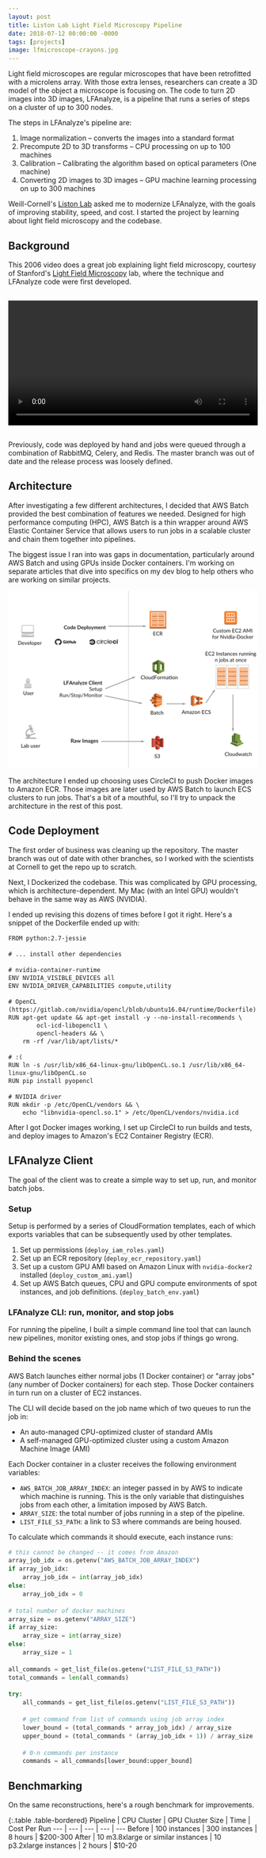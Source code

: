 ```yaml
---
layout: post
title: Liston Lab Light Field Microscopy Pipeline
date: 2018-07-12 00:00:00 -0000
tags: [projects]
image: lfmicroscope-crayons.jpg
---
```


Light field microscopes are regular microscopes that have been retrofitted with a microlens array. With those extra lenses,
researchers can create a 3D model of the object a microscope is focusing on. The code to turn 2D images into 3D images, 
LFAnalyze, is a pipeline that runs a series of steps on a cluster of up to 300 nodes.

The steps in LFAnalyze's pipeline are:
1. Image normalization – converts the images into a standard format 
2. Precompute 2D to 3D transforms – CPU processing on up to 100 machines
3. Calibration – Calibrating the algorithm based on optical parameters (One machine)
4. Converting 2D images to 3D images – GPU machine learning processing on up to 300 machines

Weill-Cornell's [Liston Lab][liston-lab] asked me to modernize LFAnalyze, with the goals of improving stability, speed, 
and cost. I started the project by learning about light field microscopy and the codebase.

## Background

This 2006 video does a great job explaining light field microscopy, courtesy of Stanford's 
[Light Field Microscopy][stanford-paper] lab, where the technique and LFAnalyze code were first developed.

<video controls style="width: 100%; max-width: 640px; display: block; margin: 30px auto;">
  <source src="/assets/video/lfmicroscope-intro.mp4" type="video/mp4">
</video>


Previously, code was deployed by hand and jobs were queued through a combination of RabbitMQ, Celery, and 
Redis. The master branch was out of date and the release process was loosely defined.

## Architecture

After investigating a few different architectures, I decided that AWS Batch provided the best combination of features we needed. Designed 
for high performance computing (HPC), AWS Batch is a thin wrapper around AWS Elastic Container Service that allows
users to run jobs in a scalable cluster and chain them together into pipelines.

The biggest issue I ran into was gaps in documentation, particularly around AWS Batch and using GPUs inside Docker containers. 
I'm working on separate articles that dive into specifics on my dev blog to help others who are working on similar 
projects.

![liston-aws-architecture]

The architecture I ended up choosing uses CircleCI to push Docker images to Amazon ECR. Those images are later used by 
AWS Batch to launch ECS clusters to run jobs. That's a bit of a mouthful, so I'll try to unpack the architecture in 
the rest of this post.

## Code Deployment
 
The first order of business was cleaning up the repository. The master branch was out of date with other branches,
so I worked with the scientists at Cornell to get the repo up to scratch.

Next, I Dockerized the codebase. This was complicated by GPU processing, which is architecture-dependent. 
My Mac (with an Intel GPU) wouldn't behave in the same way as AWS (NVIDIA). 

I ended up revising this dozens of times before I got it right. Here's a snippet of the Dockerfile ended up with:
```docker
FROM python:2.7-jessie

# ... install other dependencies

# nvidia-container-runtime
ENV NVIDIA_VISIBLE_DEVICES all
ENV NVIDIA_DRIVER_CAPABILITIES compute,utility

# OpenCL (https://gitlab.com/nvidia/opencl/blob/ubuntu16.04/runtime/Dockerfile)
RUN apt-get update && apt-get install -y --no-install-recommends \
        ocl-icd-libopencl1 \
        opencl-headers && \
    rm -rf /var/lib/apt/lists/*

# :(
RUN ln -s /usr/lib/x86_64-linux-gnu/libOpenCL.so.1 /usr/lib/x86_64-linux-gnu/libOpenCL.so
RUN pip install pyopencl

# NVIDIA driver
RUN mkdir -p /etc/OpenCL/vendors && \
    echo "libnvidia-opencl.so.1" > /etc/OpenCL/vendors/nvidia.icd
```

After I got Docker images working, I set up CircleCI to run builds and tests, and deploy images to Amazon's EC2 Container Registry (ECR).

## LFAnalyze Client

The goal of the client was to create a simple way to set up, run, and monitor batch jobs.

### Setup

Setup is performed by a series of CloudFormation templates, each of which exports variables that can be subsequently
used by other templates.
1. Set up permissions (`deploy_iam_roles.yaml`)
2. Set up an ECR repository (`deploy_ecr_repository.yaml`)
3. Set up a custom GPU AMI based on Amazon Linux with `nvidia-docker2` installed (`deploy_custom_ami.yaml`)
4. Set up AWS Batch queues, CPU and GPU compute environments of spot instances, and job definitions. (`deploy_batch_env.yaml`)

### LFAnalyze CLI: run, monitor, and stop jobs

For running the pipeline, I built a simple command line tool that can launch new pipelines, monitor existing ones, and 
stop jobs if things go wrong.

### Behind the scenes

AWS Batch launches either normal jobs (1 Docker container) or "array jobs" (any number of Docker containers) for each step. Those 
Docker containers in turn run on a cluster of EC2 instances. 

The CLI will decide based on the job name which of two queues to run the job in:
- An auto-managed CPU-optimized cluster of standard AMIs
- A self-managed GPU-optimized cluster using a custom Amazon Machine Image (AMI) 

Each Docker container in a cluster receives the following environment variables:
- `AWS_BATCH_JOB_ARRAY_INDEX`: an integer passed in by AWS to indicate which machine is running. This is the only 
variable that distinguishes jobs from each other, a limitation imposed by AWS Batch.
- `ARRAY_SIZE`: the total number of jobs running in a step of the pipeline.
- `LIST_FILE_S3_PATH`: a link to S3 where commands are being housed. 

To calculate which commands it should execute, each instance runs:

```python
# this cannot be changed -- it comes from Amazon
array_job_idx = os.getenv("AWS_BATCH_JOB_ARRAY_INDEX")
if array_job_idx:
    array_job_idx = int(array_job_idx)
else:
    array_job_idx = 0

# total number of docker machines
array_size = os.getenv("ARRAY_SIZE")
if array_size:
    array_size = int(array_size)
else:
    array_size = 1

all_commands = get_list_file(os.getenv("LIST_FILE_S3_PATH"))
total_commands = len(all_commands)

try:
    all_commands = get_list_file(os.getenv("LIST_FILE_S3_PATH"))

    # get command from list of commands using job array index
    lower_bound = (total_commands * array_job_idx) / array_size
    upper_bound = (total_commands * (array_job_idx + 1)) / array_size

    # 0-n commands per instance
    commands = all_commands[lower_bound:upper_bound]
```

## Benchmarking

On the same reconstructions, here's a rough benchmark for improvements. 

{:.table .table-bordered}
Pipeline | CPU Cluster | GPU Cluster Size | Time | Cost Per Run
--- | --- | --- | ---  | ---
Before | 100 instances | 300 instances | 8 hours | $200-300
After | 10 m3.8xlarge or similar instances | 10 p3.2xlarge instances | 2 hours | $10-20

[stanford-paper]: https://graphics.stanford.edu/papers/lfmicroscope/
[liston-lab]: https://www.listonlab.net/
[liston-aws-architecture]: /assets/img/liston-aws-architecture.png "AWS Architecture"